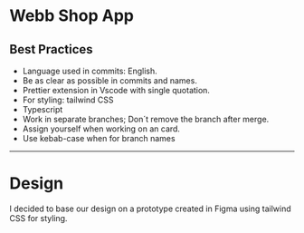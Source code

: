 # Webb Shop App

## Best Practices

- Language used in commits: English.
- Be as clear as possible in commits and names.
- Prettier extension in Vscode with single quotation.
- For styling: tailwind CSS
- Typescript
- Work in separate branches; Don´t remove the branch after merge.
- Assign yourself when working on an card.
- Use kebab-case when for branch names

---

# Design

I decided to base our design on a prototype created in Figma using tailwind CSS for styling.